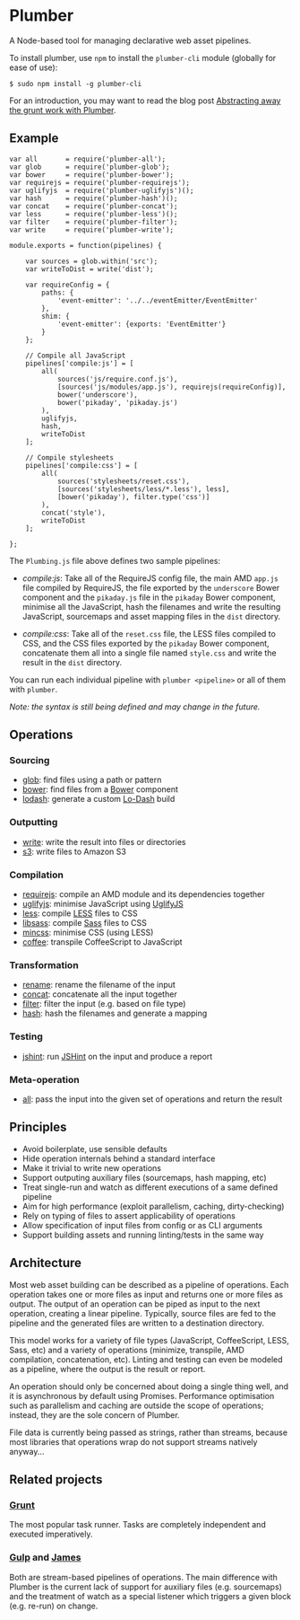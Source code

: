 Plumber
=======

A Node-based tool for managing declarative web asset pipelines.

To install plumber, use `npm` to install the `plumber-cli` module
(globally for ease of use):

```
$ sudo npm install -g plumber-cli
```

For an introduction, you may want to read the blog post [Abstracting away the grunt work with Plumber](http://bytes.inso.cc/2014/01/21/abstracting-away-the-grunt-work-with-plumber/).


## Example

```
var all       = require('plumber-all');
var glob      = require('plumber-glob');
var bower     = require('plumber-bower');
var requirejs = require('plumber-requirejs');
var uglifyjs  = require('plumber-uglifyjs')();
var hash      = require('plumber-hash')();
var concat    = require('plumber-concat');
var less      = require('plumber-less')();
var filter    = require('plumber-filter');
var write     = require('plumber-write');

module.exports = function(pipelines) {

    var sources = glob.within('src');
    var writeToDist = write('dist');

    var requireConfig = {
        paths: {
            'event-emitter': '../../eventEmitter/EventEmitter'
        },
        shim: {
            'event-emitter': {exports: 'EventEmitter'}
        }
    };

    // Compile all JavaScript
    pipelines['compile:js'] = [
        all(
            sources('js/require.conf.js'),
            [sources('js/modules/app.js'), requirejs(requireConfig)],
            bower('underscore'),
            bower('pikaday', 'pikaday.js')
        ),
        uglifyjs,
        hash,
        writeToDist
    ];

    // Compile stylesheets
    pipelines['compile:css'] = [
        all(
            sources('stylesheets/reset.css'),
            [sources('stylesheets/less/*.less'), less],
            [bower('pikaday'), filter.type('css')]
        ),
        concat('style'),
        writeToDist
    ];

};
```

The `Plumbing.js` file above defines two sample pipelines:

- *compile:js*: Take all of the RequireJS config file, the main AMD
   `app.js` file compiled by RequireJS, the file exported by the
   `underscore` Bower component and the `pikaday.js` file in the
   `pikaday` Bower component, minimise all the JavaScript, hash the
   filenames and write the resulting JavaScript, sourcemaps and asset
   mapping files in the `dist` directory.

- *compile:css*: Take all of the `reset.css` file, the LESS files
  compiled to CSS, and the CSS files exported by the `pikaday`
  Bower component, concatenate them all into a single file named
  `style.css` and write the result in the `dist` directory.

You can run each individual pipeline with `plumber <pipeline>` or
all of them with `plumber`.

*Note: the syntax is still being defined and may change in the
future.*


## Operations

### Sourcing

- [glob](https://github.com/theefer/plumber-glob): find files using a path or pattern
- [bower](https://github.com/theefer/plumber-bower): find files from a [Bower](http://bower.io/) component
- [lodash](https://github.com/theefer/plumber-lodash): generate a custom [Lo-Dash](http://lodash.com/) build

### Outputting

- [write](https://github.com/theefer/plumber-write): write the result into files or directories
- [s3](https://github.com/theefer/plumber-s3): write files to Amazon S3

### Compilation

- [requirejs](https://github.com/theefer/plumber-requirejs): compile an AMD module and its dependencies together
- [uglifyjs](https://github.com/theefer/plumber-uglifyjs): minimise JavaScript using [UglifyJS](http://lisperator.net/uglifyjs/)
- [less](https://github.com/theefer/plumber-less): compile [LESS](http://lesscss.org/) files to CSS
- [libsass](https://github.com/plumberjs/plumber-libsass): compile [Sass](http://sass-lang.com/) files to CSS
- [mincss](https://github.com/theefer/plumber-mincss): minimise CSS (using LESS)
- [coffee](https://github.com/theefer/plumber-coffee): transpile CoffeeScript to JavaScript

### Transformation

- [rename](https://github.com/theefer/plumber-rename): rename the filename of the input
- [concat](https://github.com/theefer/plumber-concat): concatenate all the input together
- [filter](https://github.com/theefer/plumber-filter): filter the input (e.g. based on file type)
- [hash](https://github.com/theefer/plumber-hash): hash the filenames and generate a mapping

### Testing

- [jshint](https://github.com/theefer/plumber-jshint): run [JSHint](http://www.jshint.com/) on the input and produce a report

### Meta-operation

- [all](https://github.com/theefer/plumber-all): pass the input into the given set of operations and return the result



## Principles

- Avoid boilerplate, use sensible defaults
- Hide operation internals behind a standard interface
- Make it trivial to write new operations
- Support outputing auxiliary files (sourcemaps, hash mapping, etc)
- Treat single-run and watch as different executions of a same defined pipeline
- Aim for high performance (exploit parallelism, caching, dirty-checking)
- Rely on typing of files to assert applicability of operations
- Allow specification of input files from config or as CLI arguments
- Support building assets and running linting/tests in the same way


## Architecture

Most web asset building can be described as a pipeline of operations.
Each operation takes one or more files as input and returns one or
more files as output.  The output of an operation can be piped as
input to the next operation, creating a linear pipeline.  Typically,
source files are fed to the pipeline and the generated files are
written to a destination directory.

This model works for a variety of file types (JavaScript,
CoffeeScript, LESS, Sass, etc) and a variety of operations (minimize,
transpile, AMD compilation, concatenation, etc).  Linting and testing
can even be modeled as a pipeline, where the output is the result or
report.

An operation should only be concerned about doing a single thing well,
and it is asynchronous by default using Promises.  Performance
optimisation such as parallelism and caching are outside the scope of
operations; instead, they are the sole concern of Plumber.

File data is currently being passed as strings, rather than streams,
because most libraries that operations wrap do not support streams
natively anyway...


## Related projects

### [Grunt](http://gruntjs.com/)

The most popular task runner.  Tasks are completely independent and
executed imperatively.

### [Gulp](https://github.com/wearefractal/gulp) and [James](https://github.com/leonidas/james.js)

Both are stream-based pipelines of operations.  The main difference
with Plumber is the current lack of support for auxiliary files
(e.g. sourcemaps) and the treatment of watch as a special listener
which triggers a given block (e.g. re-run) on change.
